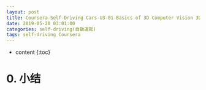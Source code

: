 ```yaml
---
layout: post
title: Coursera-Self-Driving Cars-U3-01-Basics of 3D Computer Vision 3D计算机视觉基础
date: 2019-05-20 03:01:00
categories: self-driving(自動運転)
tags: self-driving Coursera
---
```

* content
{:toc}

# 0. 小结

